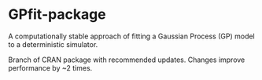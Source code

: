 # GPfit-package
A computationally stable approach of fitting a Gaussian Process (GP) model to a deterministic simulator. 

Branch of CRAN package with recommended updates. Changes improve performance by ~2 times.
